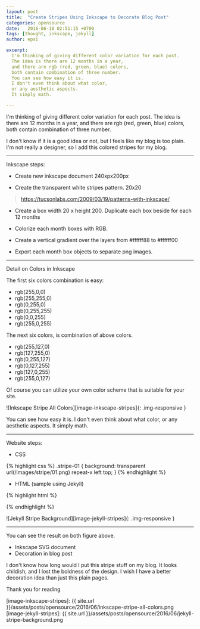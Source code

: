 ```yaml
---
layout: post
title:  "Create Stripes Using Inkscape to Decorate Blog Post"
categories: opensource
date:   2016-06-10 02:51:15 +0700
tags: [thought, inkscape, jekyll]
author: epsi

excerpt:
  I'm thinking of giving different color variation for each post.
  The idea is there are 12 months in a year,
  and there are rgb (red, green, blue) colors,
  both contain combination of three number.
  You can see how easy it is. 
  I don't even think about what color,
  or any aesthetic aspects. 
  It simply math.

---
```


I'm thinking of giving different color variation for each post.
The idea is there are 12 months in a year,
and there are rgb (red, green, blue) colors,
both contain combination of three number.

I don't know if it is a good idea or not,
but I feels like my blog is too plain.
I'm not really a designer, 
so I add this colored stripes for my blog.

-- -- --

Inkscape steps:

* Create new inkscape document 240xpx200px

* Create the transparent white stripes pattern. 20x20

> https://tucsonlabs.com/2009/03/19/patterns-with-inkscape/

* Create a box width 20 x height 200. 
  Duplicate each box beside for each 12 months 

* Colorize each month boxes with RGB.

* Create a vertical gradient over the layers from #ffffff88 to #ffffff00

* Export each month box objects to separate png images.

-- -- --

Detail on Colors in Inkscape

The first six colors combination is easy:

* rgb(255,0,0)
* rgb(255,255,0)
* rgb(0,255,0)
* rgb(0,255,255)
* rgb(0,0,255)
* rgb(255,0,255)

The next six colors, is combination of above colors.

* rgb(255,127,0)
* rgb(127,255,0)
* rgb(0,255,127)
* rgb(0,127,255)
* rgb(127,0,255)
* rgb(255,0,127)

Of course you can utilize your own color scheme that is suitable for your site.

![Inkscape Stripe All Colors][image-inkscape-stripes]{: .img-responsive }

You can see how easy it is. 
I don't even think about what color,
or any aesthetic aspects. 
It simply math.

-- -- --

Website steps:

* CSS

{% highlight css %}
.stripe-01 {
    background: transparent url(/images/stripe/01.png) repeat-x left top;
}
{% endhighlight %}

* HTML (sample using Jekyll)

{% highlight html %}
<article class="post well stripe-{{ page.date | date: '%m' }}">
{% endhighlight %}

![Jekyll Stripe Background][image-jekyll-stripes]{: .img-responsive }

-- -- --

You can see the result on both figure above.

* Inkscape SVG document
* Decoration in blog post

I don't know how long would I put this stripe stuff on my blog.
It looks childish, and I lost the boldness of the design.
I wish I have a better decoration idea than just this plain pages.

Thank you for reading



[//]: <> ( -- -- -- links below -- -- -- )

[image-inkscape-stripes]: {{ site.url }}/assets/posts/opensource/2016/06/inkscape-stripe-all-colors.png
[image-jekyll-stripes]: {{ site.url }}/assets/posts/opensource/2016/06/jekyll-stripe-background.png

